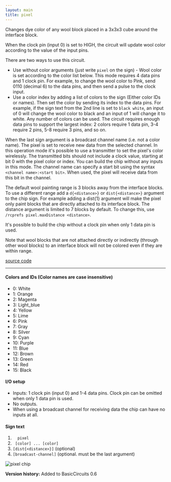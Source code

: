 ```yaml
---
layout: main
title: pixel
---
```


Changes dye color of any wool block placed in a 3x3x3 cube around the interface block. 

When the clock pin (input 0) is set to HIGH, the circuit will update wool color according to the value of the input pins.  

There are two ways to use this circuit. 

* Use without color arguments (just write `pixel` on the sign) - Wool color is set according to the color list below. This mode requires 4 data pins and 1 clock pin. For example, to change the wool color to Pink, send 0110 (decimal 6) to the data pins, and then send a pulse to the clock input.
* Use a color index by adding a list of colors to the sign (Either color IDs or names). Then set the color by sending its index to the data pins. For example, if the sign text from the 2nd line is set to `black white`, an input of 0 will change the wool color to black and an input of 1 will change it to white. Any number of colors can be used. The circuit requires enough data pins to support the largest index: 2 colors require 1 data pin,  3-4 require 2 pins, 5-8 require 3 pins, and so on. 

When the last sign argument is a broadcast channel name (i.e. not a color name). The pixel is set to receive new data from the selected channel.
In this operation mode it's possible to use a transmitter to set the pixel's color wirelessly. The transmitted bits should not include a clock value, starting at bit 0 with the pixel color or index. You can build the chip without any inputs in this mode. 
The channel name can specify a start bit using the syntax `<channel name>:<start bit>`. When used, the pixel will receive data from this bit in the channel.

The default wool painting range is 3 blocks away from the interface blocks. To use a different range add a `d{<distance>}` or `dist{<distance>}` argument to the chip sign. For example adding a dist{1} argument will make the pixel only paint blocks that are directly attached to its interface block.
The distance argument is limited to 7 blocks by default. To change this, use `/rcprefs pixel.maxDistance <distance>`.

It's possible to build the chip without a clock pin when only 1 data pin is used.  

Note that wool blocks that are not attached directly or indirectly (through other wool blocks) to an interface block will not be colored even if they are within range.

[source code](https://github.com/eisental/BasicCircuits/blob/master/src/main/java/org/tal/basiccircuits/pixel.java)

* * *


#### Colors and IDs (Color names are case insensitive)
- 0: White
- 1: Orange
- 2: Magenta
- 3: Light_blue
- 4: Yellow
- 5: Lime
- 6: Pink
- 7: Gray
- 8: Silver
- 9: Cyan
- 10: Purple
- 11: Blue
- 12: Brown
- 13: Green
- 14: Red
- 15: Black


#### I/O setup 
* Inputs: 1 clock pin (input 0) and 1-4 data pins. Clock pin can be omitted when only 1 data pin is used. 
* No outputs.
* When using a broadcast channel for receiving data the chip can have no inputs at all.

#### Sign text
1. `   pixel   `
2. `  [color] ... [color] ` 
3. ` [dist{<distance>}] ` (optional)
4. ` [broadcast-channel] ` (optional. must be the last argument)

![pixel chip](/RedstoneChips/images/pixel4.png "pixel chip")

__Version history:__ Added to BasicCircuits 0.6